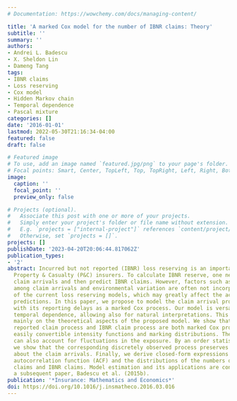 ```yaml
---
# Documentation: https://wowchemy.com/docs/managing-content/

title: 'A marked Cox model for the number of IBNR claims: Theory'
subtitle: ''
summary: ''
authors:
- Andrei L. Badescu
- X. Sheldon Lin
- Dameng Tang
tags:
- IBNR claims
- Loss reserving
- Cox model
- Hidden Markov chain
- Temporal dependence
- Pascal mixture
categories: []
date: '2016-01-01'
lastmod: 2022-05-30T21:16:34-04:00
featured: false
draft: false

# Featured image
# To use, add an image named `featured.jpg/png` to your page's folder.
# Focal points: Smart, Center, TopLeft, Top, TopRight, Left, Right, BottomLeft, Bottom, BottomRight.
image:
  caption: ''
  focal_point: ''
  preview_only: false

# Projects (optional).
#   Associate this post with one or more of your projects.
#   Simply enter your project's folder or file name without extension.
#   E.g. `projects = ["internal-project"]` references `content/project/deep-learning/index.md`.
#   Otherwise, set `projects = []`.
projects: []
publishDate: '2023-04-20T20:06:44.817062Z'
publication_types:
- '2'
abstract: Incurred but not reported (IBNR) loss reserving is an important issue for
  Property & Casualty (P&C) insurers. To calculate IBNR reserve, one needs to model
  claim arrivals and then predict IBNR claims. However, factors such as temporal dependence
  among claim arrivals and environmental variation are often not incorporated in many
  of the current loss reserving models, which may greatly affect the accuracy of IBNR
  predictions. In this paper, we propose to model the claim arrival process together
  with its reporting delays as a marked Cox process. Our model is versatile in modeling
  temporal dependence, allowing also for natural interpretations. This paper focuses
  mainly on the theoretical aspects of the proposed model. We show that the associated
  reported claim process and IBNR claim process are both marked Cox processes with
  easily convertible intensity functions and marking distributions. The proposed model
  can also account for fluctuations in the exposure. By an order statistics property,
  we show that the corresponding discretely observed process preserves all the information
  about the claim arrivals. Finally, we derive closed-form expressions for both the
  autocorrelation function (ACF) and the distributions of the numbers of reported
  claims and IBNR claims. Model estimation and its applications are considered in
  a subsequent paper, Badescu et al. (2015b).
publication: '*Insurance: Mathematics and Economics*'
doi: https://doi.org/10.1016/j.insmatheco.2016.03.016
---
```

